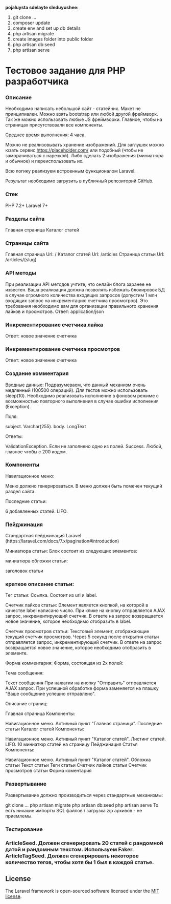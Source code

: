 
<b>pojaluysta sdelayte sleduyushee: </b>

1) git clone ...
2) composer update
3) create env and set up db details
4) php artisan migrate
5) create images folder into public folder
6) php artisan db:seed
7) php artisan serve

<h1>Тестовое задание для PHP разработчика</h1>
<h3>Описание</h3>
Необходимо написать небольшой сайт - статейник. Макет не принципиален. Можно взять bootstrap или любой другой фреймворк. Так же можно использовать любые JS фреймворки. Главное, чтобы на страницах присутствовали все компоненты.

Среднее время выполнения: 4 часа.

Можно не реализовывать хранение изображений. Для заглушек можно юзать сервис https://placeholder.com/ или подобный (чтобы не заморачиваться с нарезкой). Либо сделать 2 изображения (миниатюра и обычное) и переиспользовать их.

Всю логику реализуем встроенным функционалом Laravel.

Результат необходимо загрузить в публичный репозиторий GitHub.


<h3>Стек</h3>

PHP 7.2+
Laravel 7+

<h3>Разделы сайта</h3>

Главная страница
Каталог статей

<h3>Страницы сайта</h3>

Главная страница Url: /
Каталог статей Url: /articles
Страница статьи Url: /articles/{slug}

<h3>API методы</h3>

При реализации API методов учтите, что онлайн блога заранее не известен. Ваша реализация должна позволять избежать блокировок БД в случае огромного количества входящих запросов (допустим 1 млн входящих запрос на инкрементацию счетчика просмотров). Это требования необходимо вам для организации правильного хранения лайков и просмотров. Ответ: application/json

<h3>Инкрементирование счетчика лайка</h3>

Ответ: новое значение счетчика

<h3>Инкрементирование счетчика просмотров</h3>
Ответ: новое значение счетчика


<h3>Создание комментария</h3>

Вводные данные: Подразумеваем, что данный механизм очень медленный (100500 операций). Для тестов можно использовать sleep(10). Необходимо реализовать исполнение в фоновом режиме с возможностью повторного выполнения в случае ошибки исполнения (Exception).

Поля:

subject. Varchar(255).
body. LongText

Ответы:

ValidationException. Если не заполнено одно из полей.
Success. Любой, главное чтобы с 200 кодом.


<h3>Компоненты</h3>

Навигационное меню:

Меню должно генерироваться. В меню должен быть помечен текущий раздел сайта.

Последние статьи:

6 добавленных статей. LIFO.


<h3>Пейджинация</h3>
Стандартная пейджинация Laravel (https://laravel.com/docs/7.x/pagination#introduction)

Миниатюра статьи:
Блок состоит из следующих элементов:

миниатюра обложки статьи:

заголовок статьи

<h3>краткое описание статьи:</h3>

Тег статьи:
Ссылка. Состоит из url и label.

Счетчик лайков статьи:
Элемент является кнопкой, на которой в качестве label написано число. При клике на кнопку отправляется AJAX запрос, инкрементирующий счетчик. В ответе на запрос возвращается новое значение, которое необходимо отобразить в label.

Счетчик просмотров статьи:
Текстовый элемент, отображающие текущий счетчик просмотров. Через 5 секунд после открытия статьи отправляется запрос, инкрементирующий счетчик. В ответе на запрос возвращается новое значение, которое необходимо отобразить в элементе.

Форма комментария:
Форма, состоящая из 2х полей:

Тема сообщения:

Текст сообщения
При нажатии на кнопку "Отправить" отправляется AJAX запрос. При успешной обработке форма заменяется на плашку "Ваше сообщение успешно отправлено".

Описание страниц:

Главная страница
Компоненты:

Навигационное меню. Активный пункт "Главная страница".
Последние статьи
Каталог статей
Компоненты:

Навигационное меню. Активный пункт "Каталог статей".
Листинг статей. LIFO. 10 миниатюр статей на страницу
Пейджинация
Статья
Компоненты:

Навигационное меню. Активный пункт "Каталог статей".
Обложка статьи
Текст статьи
Теги статьи
Счетчик лайков статьи
Счетчик просмотров статьи
Форма коментария

<h3>Развертывание</h3>
Развертывание должно производиться через стандартные механизмы:

git clone ...
php artisan migrate
php artisan db:seed
php artisan serve
То есть никакие импорты SQL файлов \ загрузка zip архивов - не приемлемы.

<h3>Тестирование<h3>
ArticleSeed. Должен сгенерировать 20 статей с рандомной датой и рандомным текстом. Используем Faker.
ArticleTagSeed. Должен сгенерировать некоторое количество тегов, чтобы хотя бы 1 был в каждой статье.



## License

The Laravel framework is open-sourced software licensed under the [MIT license](https://opensource.org/licenses/MIT).
